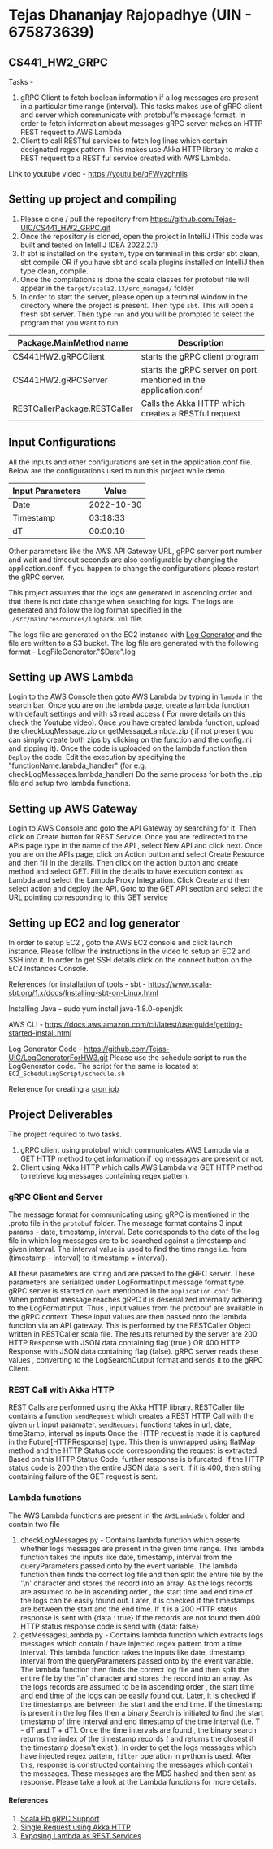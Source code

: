 # Tejas Dhananjay Rajopadhye (UIN - 675873639)

## CS441_HW2_GRPC

Tasks - 
1. gRPC Client to fetch boolean information if a log messages are present in a particular time range (interval). This tasks makes use of gRPC client and server which communicate with protobuf's message format. In order to fetch information about messages gRPC server makes an HTTP  REST request to AWS Lambda 
2. Client to call RESTful services to fetch log lines which contain designated regex pattern. This makes use Akka HTTP library to make a REST request to a REST ful service created with AWS Lambda. 

Link to youtube video - https://youtu.be/qFWvzghniis

## Setting up project and compiling

1. Please clone / pull the repository from https://github.com/Tejas-UIC/CS441_HW2_GRPC.git
2. Once the repository is cloned, open the project in IntelliJ (This code was built and tested on IntelliJ IDEA 2022.2.1)
3. If sbt is installed on the system, type on terminal in this order sbt clean, sbt compile OR if you have sbt and scala plugins installed on IntelliJ then type clean, compile.
4. Once the compilations is done the scala classes for protobuf file will appear in the `target/scala2.13/src_managed/` folder 
5. In order to start the server, please open up a terminal window in the directory where the project is present. Then type `sbt`. This will open a fresh sbt server. Then type `run` and you will be prompted to select the program that you want to run.  

| Package.MainMethod name | Description |
|------------| ----|
| CS441HW2.gRPCClient | starts the gRPC client program |
| CS441HW2.gRPCServer | starts the gRPC server on port mentioned in the application.conf|
| RESTCallerPackage.RESTCaller | Calls the Akka HTTP which creates a RESTful request |


## Input Configurations 

All the inputs and other configurations are set in the application.conf file. Below are the configurations used to run this project while demo

| Input Parameters | Value      |
|-----------------|------------|
| Date            | 2022-10-30 |
| Timestamp       | 03:18:33   |
| dT              | 00:00:10   |

Other parameters like the AWS API Gateway URL, gRPC server port number and wait and timeout seconds are also configurable by changing the application.conf.
If you happen to change the configurations please restart the gRPC server. 

This project assumes that the logs are generated in ascending order and that there is not date change when searching for logs.
The logs are generated and follow the log format specified in the `./src/main/rescources/logback.xml` file. 

The logs file are generated on the EC2 instance with [Log Generator](https://github.com/Tejas-UIC/LogGeneratorForHW3.git) 
and the file are written to a S3 bucket. The log file are generated with the following format - LogFileGenerator."$Date".log

## Setting up AWS Lambda 

Login to the AWS Console then goto AWS Lambda by typing in `lambda` in the search bar. Once you are on the lambda page, create a lambda function with default settings and with s3 read access ( For more details on this check the Youtube video). 
Once you have created lambda function, upload the checkLogMessage.zip or getMessageLambda.zip ( if not present you can simply create both zips by clicking on the function and the config.ini and zipping it). 
Once the code is uploaded on the lambda function then `Deploy` the code. Edit the execution by specifying the "functionName.lambda_handler" (for e.g. checkLogMessages.lambda_handler)
Do the same process for both the .zip file and setup two lambda functions.

## Setting up AWS Gateway 

Login to AWS Console and goto the API Gateway by searching for it. Then click on Create button for REST Service. Once you
are redirected to the APIs page type in the name of the API , select New API and click next. Once you are on the APIs page, 
click on Action button and select Create Resource and then fill in the details. Then click on the action button and create method and select GET.
Fill in the details to have execution context as Lambda and select the Lambda Proxy Integration. Click Create and then select action and deploy the API.
Goto to the GET API section and select the URL pointing corresponding to this GET service

## Setting up EC2 and log generator

In order to setup EC2 , goto the AWS EC2 console and click launch instance. Please follow the instructions in the video
to setup an EC2 and SSH into it. In order to get SSH details click on the connect button on the EC2 Instances Console.

References for installation of tools -
sbt - https://www.scala-sbt.org/1.x/docs/Installing-sbt-on-Linux.html

Installing Java - sudo yum install java-1.8.0-openjdk

AWS CLI - https://docs.aws.amazon.com/cli/latest/userguide/getting-started-install.html

Log Generator Code - https://github.com/Tejas-UIC/LogGeneratorForHW3.git
Please use the schedule script to run the LogGenerator code. The script for the same is located at `EC2_SchedulingScript/schedule.sh`

Reference for creating a [cron job](https://help.dreamhost.com/hc/en-us/articles/215767047-Creating-a-custom-Cron-Job)

## Project Deliverables

The project required to two tasks. 
1. gRPC client using protobuf which communicates AWS Lambda via a GET HTTP method to get information if log messages are present or not.
2. Client using Akka HTTP which calls AWS Lambda via GET HTTP method to retrieve log messages containing regex pattern.

### gRPC Client and Server

The message format for communicating using gRPC is mentioned in the .proto file in the `protobuf` folder. 
The message format contains 3 input params - date, timestamp, interval. Date corresponds to the date of the log file in which
log messages are to be searched against a timestamp and given interval. The interval value is used to find the time range
i.e. from  (timestamp - interval) to (timestamp + interval). 

All these parameters are string and are passed to the gRPC server. These parameters are serialized under LogFormatInput message format type. 
gRPC server is started on `port` mentioned in the `application.conf` file. When protobuf message reaches gRPC it is 
deserialized internally adhering to the LogFormatInput. Thus , input values from the protobuf are available in the gRPC context.
These input values are then passed onto the lambda function via an API gateway. This is performed by the RESTCaller Object written in RESTCaller scala file. The results returned by the server are 
200 HTTP Response with JSON data containing flag (true ) OR 400 HTTP Response with JSON data containing flag (false). 
gRPC server reads these values , converting to the LogSearchOutput format and sends it to the gRPC Client. 

### REST Call with Akka HTTP

REST Calls are performed using the Akka HTTP library. RESTCaller file contains a function `sendRequest` which creates
a REST HTTP Call with the given `url` input paramater. `sendRequest` functions takes in url, date, timeStamp, interval as inputs
Once the HTTP request is made it is captured in the Future[HTTPResponse] type. This then is unwrapped using flatMap method 
and the HTTP Status code corresponding the request is extracted. Based on this HTTP Status Code, further response is bifurcated.
If the HTTP status code is 200 then the entire JSON data is sent. If it is 400, then string containing failure of the GET request is sent.

### Lambda functions

The AWS Lambda functions are present in the `AWSLambdaSrc` folder and contain two file 
1. checkLogMessages.py - Contains lambda function which asserts whether logs messages are present in the given time range.
   This lambda function takes the inputs like date, timestamp, interval from the queryParameters passed onto by the event variable.
   The lambda function then finds the correct log file and then split the entire file by the '\n' character and stores the record into an array.
   As the logs records are assumed to be in ascending order , the start time and end time of the logs can be easily found out.
   Later, it is checked if the timestamps are between the start and the end time. If it is a 200 HTTP status response is sent with {data : true}
   If the records are not found then 400 HTTP status response code is send with {data: false}
2. getMessagesLambda.py - Contains lambda function which extracts logs messages which contain / have injected regex pattern from a time interval.
   This lambda function takes the inputs like date, timestamp, interval from the queryParameters passed onto by the event variable.
   The lambda function then finds the correct log file and then split the entire file by the '\n' character and stores the record into an array.
   As the logs records are assumed to be in ascending order , the start time and end time of the logs can be easily found out.
   Later, it is checked if the timestamps are between the start and the end time. If the timestamp is present in the log files then 
   a binary Search is initiated to find the start timestamp of time interval and end timestamp of the time interval (i.e. T - dT and T + dT). 
   Once the time intervals are found , the binary search returns the index of the timestamp records ( and returns the closest if the timestamp doesn't exist ). 
   In order to get the logs messages which have injected regex pattern, `filter` operation in python is used. After this, response is constructed containing the messages which contain the messages.
   These messages are the MD5 hashed and then sent as response. Please take a look at the Lambda functions for more details.

#### References

1. [Scala Pb gRPC Support](https://scalapb.github.io/docs/grpc)
2. [Single Request using Akka HTTP](https://doc.akka.io/docs/akka-http/current/client-side/request-level.html)
3. [Exposing Lambda as REST Services](https://www.youtube.com/watch?v=uFsaiEhr1zs)